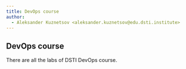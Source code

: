 ```yaml
---
title: DevOps course
author:
  - Aleksander Kuznetsov <aleksander.kuznetsov@edu.dsti.institute>
---
```


## DevOps course

There are all the labs of DSTI DevOps course.
